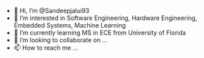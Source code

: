 - 👋 Hi, I’m @Sandeepjalui93
- 👀 I’m interested in Software Engineering, Hardware Engineering, Embedded Systems, Machine Learning
- 🌱 I’m currently learning MS in ECE from University of Florida
- 💞️ I’m looking to collaborate on ...
- 📫 How to reach me ...

<!---
Sandeepjalui93/Sandeepjalui93 is a ✨ special ✨ repository because its `README.md` (this file) appears on your GitHub profile.
You can click the Preview link to take a look at your changes.
--->
